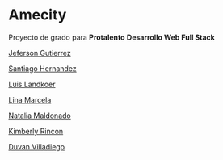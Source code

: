 # Amecity

Proyecto de grado para **Protalento** 
__Desarrollo Web Full Stack__

[Jeferson Gutierrez](.blank)

[Santiago Hernandez](.blank)

[Luis Landkoer](https://github.com/llandkoer)

[Lina Marcela](.blank)

[Natalia Maldonado](.blank)

[Kimberly Rincon](.blank)

[Duvan Villadiego](https://github.com/DuvanVilladiego)